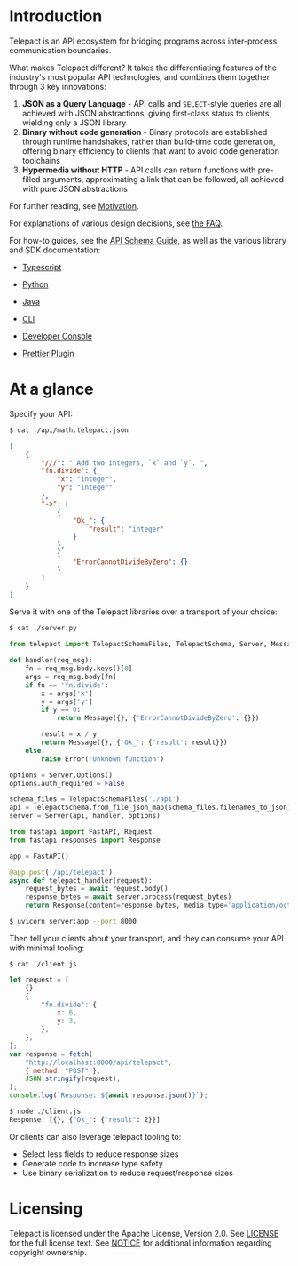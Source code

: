 # Introduction

Telepact is an API ecosystem for bridging programs across inter-process
communication boundaries.

What makes Telepact different? It takes the differentiating features of the
industry's most popular API technologies, and combines them together through 3
key innovations:

1. **JSON as a Query Language** - API calls and `SELECT`-style queries are all
   achieved with JSON abstractions, giving first-class status to clients
   wielding only a JSON library
2. **Binary without code generation** - Binary protocols are established through
   runtime handshakes, rather than build-time code generation, offering binary
   efficiency to clients that want to avoid code generation toolchains
3. **Hypermedia without HTTP** - API calls can return functions with pre-filled
   arguments, approximating a link that can be followed, all achieved with pure
   JSON abstractions

For further reading, see [Motivation](./doc/motivation.md).

For explanations of various design decisions, see [the FAQ](./doc/faq.md).

For how-to guides, see the [API Schema Guide](./doc/schema-guide.md), as well as
the various library and SDK documentation:

-   [Typescript](./lib/ts/README.md)
-   [Python](./lib/py/README.md)
-   [Java](./lib/java/README.md)

-   [CLI](./sdk/cli/README.md)
-   [Developer Console](./sdk/console/README.md)
-   [Prettier Plugin](./sdk/prettier/README.md)

# At a glance

Specify your API:

```sh
$ cat ./api/math.telepact.json
```

```json
[
    {
        "///": " Add two integers, `x` and `y`. ",
        "fn.divide": {
            "x": "integer",
            "y": "integer"
        },
        "->": [
            {
                "Ok_": {
                    "result": "integer"
                }
            },
            {
                "ErrorCannotDivideByZero": {}
            }
        ]
    }
]
```

Serve it with one of the Telepact libraries over a transport of your choice:

```sh
$ cat ./server.py
```

```py
from telepact import TelepactSchemaFiles, TelepactSchema, Server, Message

def handler(req_msg):
    fn = req_msg.body.keys()[0]
    args = req_msg.body[fn]
    if fn == 'fn.divide':
        x = args['x']
        y = args['y']
        if y == 0:
            return Message({}, {'ErrorCannotDivideByZero': {}})

        result = x / y
        return Message({}, {'Ok_': {'result': result}})
    else:
        raise Error('Unknown function')

options = Server.Options()
options.auth_required = False

schema_files = TelepactSchemaFiles('./api')
api = TelepactSchema.from_file_json_map(schema_files.filenames_to_json)
server = Server(api, handler, options)

from fastapi import FastAPI, Request
from fastapi.responses import Response

app = FastAPI()

@app.post('/api/telepact')
async def telepact_handler(request):
    request_bytes = await request.body()
    response_bytes = await server.process(request_bytes)
    return Response(content=response_bytes, media_type='application/octet-stream')
```

```sh
$ uvicorn server:app --port 8000
```

Then tell your clients about your transport, and they can consume your API with
minimal tooling:

```
$ cat ./client.js
```

```js
let request = [
    {},
    {
        "fn.divide": {
            x: 6,
            y: 3,
        },
    },
];
var response = fetch(
    "http://localhost:8000/api/telepact",
    { method: "POST" },
    JSON.stringify(request),
);
console.log(`Response: ${await response.json()}`);
```

```sh
$ node ./client.js
Response: [{}, {"Ok_": {"result": 2}}]
```

Or clients can also leverage telepact tooling to:

-   Select less fields to reduce response sizes
-   Generate code to increase type safety
-   Use binary serialization to reduce request/response sizes

# Licensing

Telepact is licensed under the Apache License, Version 2.0. See
[LICENSE](LICENSE) for the full license text. See [NOTICE](NOTICE) for
additional information regarding copyright ownership.
